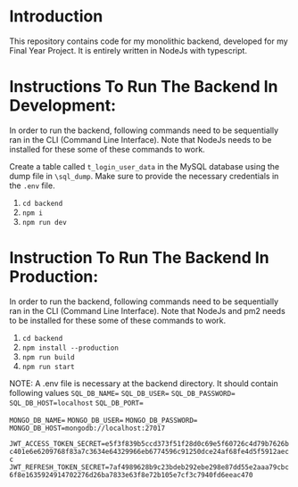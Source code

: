 # Introduction

This repository contains code for my monolithic backend, developed for my Final Year Project. It is entirely written in NodeJs with typescript.

# Instructions To Run The Backend In Development:

In order to run the backend, following commands need to be sequentially ran in the CLI (Command Line Interface). Note that NodeJs needs to be installed for these some of these commands to work.

Create a table called `t_login_user_data` in the MySQL database using the dump file in `\sql_dump`. Make sure to provide the necessary credentials in the `.env` file.

1. `cd backend`
2. `npm i`
3. `npm run dev`

# Instruction To Run The Backend In Production:

In order to run the backend, following commands need to be sequentially ran in the CLI (Command Line Interface). Note that NodeJs and pm2 needs to be installed for these some of these commands to work.

1. `cd backend`
2. `npm install --production`
3. `npm run build`
4. `npm run start`

NOTE: A .env file is necessary at the backend directory. It should contain following values
`SQL_DB_NAME=`
`SQL_DB_USER=`
`SQL_DB_PASSWORD=`
`SQL_DB_HOST=localhost`
`SQL_DB_PORT=`

`MONGO_DB_NAME=`
`MONGO_DB_USER=`
`MONGO_DB_PASSWORD=`
`MONGO_DB_HOST=mongodb://localhost:27017`

`JWT_ACCESS_TOKEN_SECRET=e5f3f839b5ccd373f51f28d0c69e5f60726c4d79b7626bc401e6e6209768f83a7c3634e64329966eb6774596c91250dce24af68fe4d5f5912aecc`
`JWT_REFRESH_TOKEN_SECRET=7af4989628b9c23bdeb292ebe298e87dd55e2aaa79cbc6f8e1635924914702276d26ba7833e63f8e72b105e7cf3c7940fd6eeac470`

